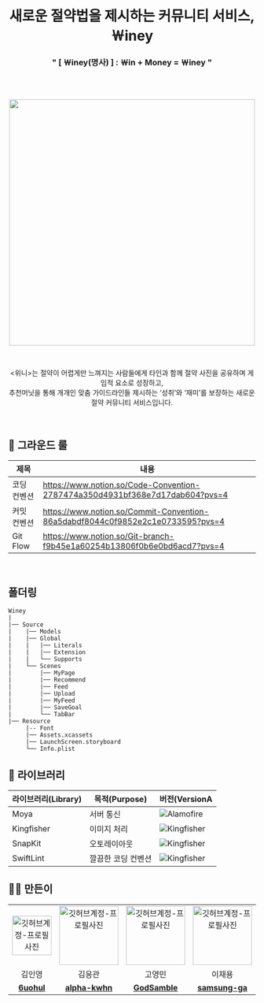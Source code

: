 
<div align="center">
  <h1>새로운 절약법을 제시하는 커뮤니티 서비스, ￦iney</h1>
  <h3>" [ ￦iney(명사) ] : ￦in + Money = ￦iney "</h3>
</div>

  
<br/>

<br/>

<p align="center"><img width="500" src="https://github.com/team-winey/Winey-iOS/assets/105866831/046b7ee8-7554-4bee-95f7-c4f0bd115445" width="50"></p>

<br/>
<p align="center"><위니>는 절약이 어렵게만 느껴지는 사람들에게  타인과 함께 절약 사진을 공유하며 게임적 요소로 성장하고, <br />추천머닛을 통해 개개인 맞춤 가이드라인들 제시하는 ‘성취’와 ‘재미’를 보장하는 새로운 절약 커뮤니티 서비스입니다.</p>
<br/>


<h2>🔫 그라운드 룰</h2>

| 제목        | 내용                                                                             |
| ----------- | -------------------------------------------------------------------------------- |
|코딩 컨벤션|https://www.notion.so/Code-Convention-2787474a350d4931bf368e7d17dab604?pvs=4|
|커밋 컨벤션|https://www.notion.so/Commit-Convention-86a5dabdf8044c0f9852e2c1e0733595?pvs=4|
|Git Flow|https://www.notion.so/Git-branch-f9b45e1a60254b13806f0b6e0bd6acd7?pvs=4 |

<br/>
<h2>폴더링</h2>

```
Winey
|
|── Source
|    |── Models
|    |── Global
|    |   |── Literals
|    |   |── Extension
|    |   └── Supports
|    └── Scenes
|        |── MyPage
|        |── Recommend
|        |── Feed
|        |── Upload
|        |── MyFeed
|        |── SaveGoal
|        └── TabBar
|── Resource
     |-- Font
     |── Assets.xcassets
     |── LaunchScreen.storyboard
     └── Info.plist
```

<h2>📔 라이브러리</h2>

| 라이브러리(Library) | 목적(Purpose)            | 버전(VersionA                                                |
| ------------------- | ------------------------ | ------------------------------------------------------------ |
| Moya           | 서버 통신                | ![Alamofire](https://img.shields.io/badge/Alamofire-5.4.1-orange) |
| Kingfisher          | 이미지 처리              | ![Kingfisher](https://img.shields.io/badge/Kingfisher-6.0.1-yellow) |
| SnapKit             | 오토레이아웃             | ![Kingfisher](https://img.shields.io/badge/SnapKit-5.0.1-black) |
| SwiftLint           | 깔끔한 코딩 컨벤션       | ![Kingfisher](https://img.shields.io/badge/SwiftLint-red)    |


<h2>🫵🏻 만든이</h2>
<table align="center">
    <tr>
      <td align="center">
        <img src="https://github.com/team-winey/Winey-iOS/assets/56102421/5d079a12-5bc3-4024-9e6d-21e357b4570a" width="80" alt="깃허브계정-프로필사진">
      </td>
      <td align="center">
        <img src="https://github.com/team-winey/Winey-iOS/assets/105866831/64e8c0e1-0bfb-43a0-9cb8-34057aff715a" width="120" alt="깃허브계정-프로필사진">
      </td>
      <td align="center">
        <img src="https://github.com/team-winey/Winey-iOS/assets/56102421/aca4538a-5ed4-4b60-8e66-425306690105" width="120" alt="깃허브계정-프로필사진">
      </td>
      <td align="center">
        <img src="https://github.com/team-winey/Winey-iOS/assets/105866831/51d1d91b-7256-446f-b63b-0399820b2374" width="120" alt="깃허브계정-프로필사진">
      </td>
    </tr>
    <tr align="center">
      <td>
        김인영 
      </td>
       <td>
            김응관
      </td>
       <td>
            고영민
      </td>
       <td>
            이재용
      </td>
    </tr>
      <tr align="center">
      <td>
        <a href="https://github.com/6uohul"><b>6uohul</b></a>
      </td>
      <td>
        <a href="https://github.com/alpha-kwhn"><b>alpha-kwhn</b></a>
      </td>
      <td>
        <a href="https://github.com/GodSamble"><b>GodSamble</b></a>
      </td>
      <td>
        <a href="https://github.com/samsung-ga"><b>samsung-ga</b></a>
      </td>
    </tr>
</table>
